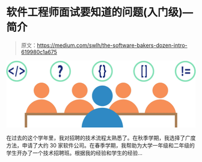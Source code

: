 # 软件工程师面试要知道的问题(入门级)—简介

> 原文：<https://medium.com/swlh/the-software-bakers-dozen-intro-619980c1a675>

![](img/8d3e2f071620c4d89ad0139067d0ee12.png)

在过去的这个学年里，我对招聘的技术流程太熟悉了。在秋季学期，我选择了广度方法，申请了大约 30 家软件公司。在春季学期，我帮助为大学一年级和二年级的学生开办了一个技术招聘班。根据我的经验和学生的经验…